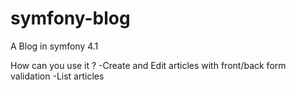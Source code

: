# symfony-blog
A Blog in symfony 4.1

How can you use it ?
-Create and Edit articles with front/back form validation
-List articles
